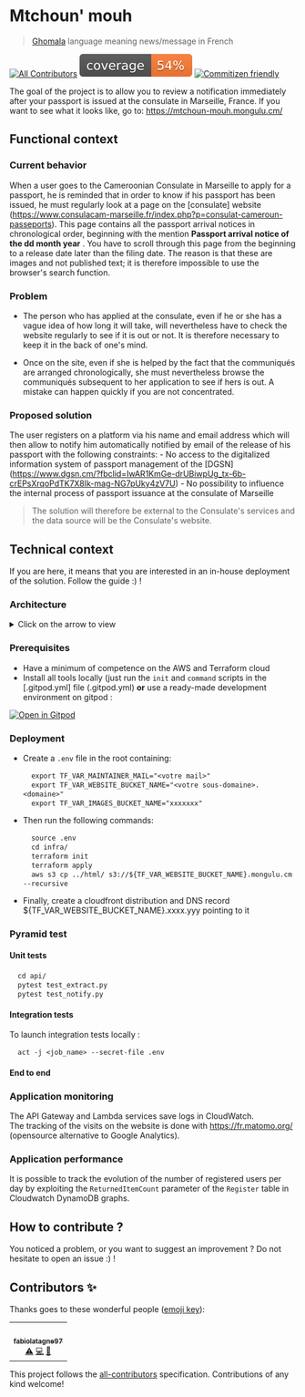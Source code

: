 # Mtchoun' mouh
> [Ghomala](https://fr.wikipedia.org/wiki/Ghomala%CA%BC) language meaning news/message in French

[![All Contributors](https://img.shields.io/badge/all_contributors-1-orange.svg?style=flat-square)](#contributors-) 
![coverage](coverage.svg)
[![Commitizen friendly](https://img.shields.io/badge/commitizen-friendly-brightgreen.svg)](http://commitizen.github.io/cz-cli/)


The goal of the project is to allow you to review a notification immediately after your passport is issued at the consulate in Marseille, France.
If you want to see what it looks like, go to: https://mtchoun-mouh.mongulu.cm/

## Functional context

### Current behavior

When a user goes to the Cameroonian Consulate in Marseille to apply for a passport, he is reminded that in order to know if his passport has been issued, he must regularly look at a page on the [consulate] website (https://www.consulacam-marseille.fr/index.php?p=consulat-cameroun-passeports). This page contains all the passport arrival notices in chronological order, beginning with the mention **Passport arrival notice of the dd month year** .
You have to scroll through this page from the beginning to a release date later than the filing date. The reason is that these are images and not published text; it is therefore impossible to use the browser's search function.

### Problem

* The person who has applied at the consulate, even if he or she has a vague idea of how long it will take, will nevertheless have to check the website regularly to see if it is out or not. It is therefore necessary to keep it in the back of one's mind.

* Once on the site, even if she is helped by the fact that the communiqués are arranged chronologically, she must nevertheless browse the communiqués subsequent to her application to see if hers is out. A mistake can happen quickly if you are not concentrated.

### Proposed solution
The user registers on a platform via his name and email address which will then allow to notify him
automatically notified by email of the release of his passport with the following constraints:
    - No access to the digitalized information system of passport management of the [DGSN] (https://www.dgsn.cm/?fbclid=IwAR1KmGe-drUBiwpUg_tx-6b-crEPsXrqoPdTK7X8Ik-mag-NG7pUky4zV7U)
    - No possibility to influence the internal process of passport issuance at the consulate of Marseille

> The solution will therefore be external to the Consulate's services and the data source will be the Consulate's website.



## Technical context

If you are here, it means that you are interested in an in-house deployment of the solution. Follow the guide :) !

### Architecture

<details><summary>Click on the arrow to view </summary>

![Design](architecture.png)

</details>



### Prerequisites

* Have a minimum of competence on the AWS and Terraform cloud
* Install all tools locally (just run the `init` and `command` scripts in the [.gitpod.yml] file (.gitpod.yml) **or** use a ready-made development environment on gitpod :

[![Open in Gitpod](https://gitpod.io/button/open-in-gitpod.svg)](https://gitpod.io/#https://github.com/mongulu-cm/mtchoun-mouh)


### Deployment

* Create a `.env` file in the root containing:
  ```
    export TF_VAR_MAINTAINER_MAIL="<votre mail>"
    export TF_VAR_WEBSITE_BUCKET_NAME="<votre sous-domaine>.<domaine>"
    export TF_VAR_IMAGES_BUCKET_NAME="xxxxxxx"
  ```

* Then run the following commands:
  ```
    source .env
    cd infra/
    terraform init
    terraform apply
    aws s3 cp ../html/ s3://${TF_VAR_WEBSITE_BUCKET_NAME}.mongulu.cm --recursive
  ```

* Finally, create a cloudfront distribution and DNS record ${TF_VAR_WEBSITE_BUCKET_NAME}.xxxx.yyy pointing to it

### Pyramid test

#### Unit tests
  ```
    cd api/
    pytest test_extract.py
    pytest test_notify.py
  ```

#### Integration tests

To launch integration tests locally :
  ```
    act -j <job_name> --secret-file .env
  ```

#### End to end



### Application monitoring

The API Gateway and Lambda services save logs in CloudWatch.   
The tracking of the visits on the website is done with https://fr.matomo.org/ (opensource alternative to Google Analytics).

### Application performance

It is possible to track the evolution of the number of registered users per day by exploiting the
`ReturnedItemCount` parameter of the `Register` table in Cloudwatch DynamoDB graphs.

## How to contribute ?

You noticed a problem, or you want to suggest an improvement ? Do not hesitate to open an issue :) !

## Contributors ✨

Thanks goes to these wonderful people ([emoji key](https://allcontributors.org/docs/en/emoji-key)):

<!-- ALL-CONTRIBUTORS-LIST:START - Do not remove or modify this section -->
<!-- prettier-ignore-start -->
<!-- markdownlint-disable -->
<table>
  <tr>
    <td align="center"><a href="https://github.com/fabiolatagne97"><img src="https://avatars.githubusercontent.com/u/60782218?v=4?s=100" width="100px;" alt=""/><br /><sub><b>fabiolatagne97</b></sub></a><br /><a href="https://github.com/mongulu-cm/mtchoun-mouh/commits?author=fabiolatagne97" title="Tests">⚠️</a> <a href="https://github.com/mongulu-cm/mtchoun-mouh/commits?author=fabiolatagne97" title="Code">💻</a> <a href="#design-fabiolatagne97" title="Design">🎨</a></td>
  </tr>
</table>

<!-- markdownlint-restore -->
<!-- prettier-ignore-end -->

<!-- ALL-CONTRIBUTORS-LIST:END -->

This project follows the [all-contributors](https://github.com/all-contributors/all-contributors) specification. Contributions of any kind welcome!